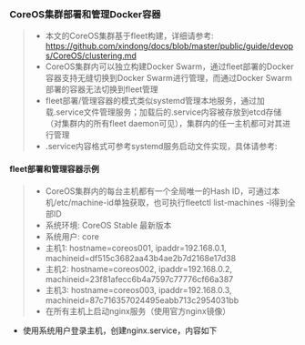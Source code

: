 ### CoreOS集群部署和管理Docker容器

  > - 本文的CoreOS集群基于fleet构建，详细请参考: https://github.com/xindong/docs/blob/master/public/guide/devops/CoreOS/clustering.md
  > - CoreOS集群内可以独立构建Docker Swarm，通过fleet部署的Docker容器支持无缝切换到Docker Swarm进行管理，而通过Docker Swarm部署的容器无法切换到fleet管理
  > - fleet部署/管理容器的模式类似systemd管理本地服务，通过加载.service文件管理服务；加载后的.service内容被存放到etcd存储（对集群内的所有fleet daemon可见），集群内的任一主机都可对其进行管理
  > - .service内容格式可参考systemd服务启动文件实现，具体请参考: 
  
#### fleet部署和管理容器示例

  > - CoreOS集群内的每台主机都有一个全局唯一的Hash ID，可通过本机/etc/machine-id单独获取，也可执行fleetctl list-machines -l得到全部ID
  > - 系统环境: CoreOS Stable 最新版本
  > - 系统用户: core
  > - 主机1: hostname=coreos001, ipaddr=192.168.0.1, machineid=df515c3682aa43b4ae2b7d2168e17d38
  > - 主机2: hostname=coreos002, ipaddr=192.168.0.2, machineid=23f81afecc6b4a7597c77776cf66a387
  > - 主机3: hostname=coreos003, ipaddr=192.168.0.3, machineid=87c716357024495eabb713c2954031bb
  > - 在所有主机上启动nginx服务（使用官方nginx镜像）
  
  * 使用系统用户登录主机，创建nginx.service，内容如下
